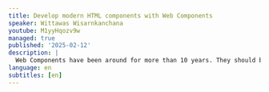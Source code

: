 ```yaml
---
title: Develop modern HTML components with Web Components
speaker: Wittawas Wisarnkanchana
youtube: M1yyHqozv9w
managed: true
published: '2025-02-12'
description: |
  Web Components have been around for more than 10 years. They should be one of the concepts we teach to young developers, but somehow, with the rise of promising JavaScript frameworks like Next.js, Nuxt.js, and various others, developing modern frontend applications with Web Components is still not widely known. In this talk, I want to show how we can develop modern JavaScript components with only native APIs that most browsers support. How they can be used with or inside most JavaScript frameworks without problems.
language: en
subtitles: [en]
---
```

